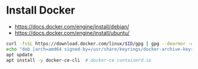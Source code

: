 # Install Docker

- https://docs.docker.com/engine/install/debian/
- https://docs.docker.com/engine/install/ubuntu/

```sh	
curl -fsSL https://download.docker.com/linux/$ID/gpg | gpg --dearmor -o /usr/share/keyrings/docker-archive-keyring.gpg
echo "deb [arch=amd64 signed-by=/usr/share/keyrings/docker-archive-keyring.gpg] https://download.docker.com/linux/$ID $VERSION_CODENAME stable" > /etc/apt/sources.list.d/docker.list
apt update
apt install -y docker-ce-cli  # docker-ce containerd.io
```
